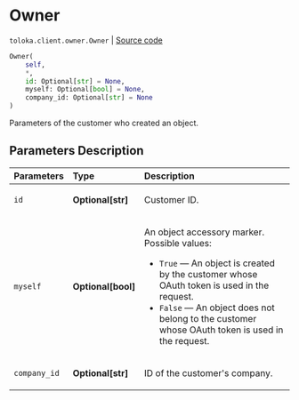 # Owner
`toloka.client.owner.Owner` | [Source code](https://github.com/Toloka/toloka-kit/blob/v1.2.0/src/client/owner.py#L4)

```python
Owner(
    self,
    *,
    id: Optional[str] = None,
    myself: Optional[bool] = None,
    company_id: Optional[str] = None
)
```

Parameters of the customer who created an object.

## Parameters Description

| Parameters | Type | Description |
| :----------| :----| :-----------|
`id`|**Optional\[str\]**|<p>Customer ID.</p>
`myself`|**Optional\[bool\]**|<p>An object accessory marker. Possible values:</p> <ul> <li>`True` — An object is created by the customer whose OAuth token is used in the request.</li> <li>`False` — An object does not belong to the customer whose OAuth token is used in the request.</li> </ul>
`company_id`|**Optional\[str\]**|<p>ID of the customer&#x27;s company.</p>

